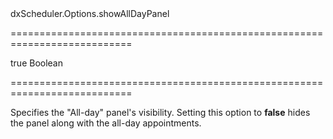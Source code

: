 <!--id-->dxScheduler.Options.showAllDayPanel<!--/id-->
===========================================================================
<!--default-->true<!--/default-->
<!--type-->Boolean<!--/type-->
===========================================================================

<!--shortDescription-->
Specifies the "All-day" panel's visibility. Setting this option to **false** hides the panel along with the all-day appointments.
<!--/shortDescription-->

<!--fullDescription-->

<!--/fullDescription-->